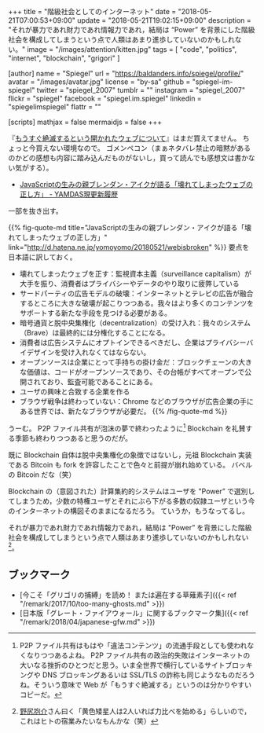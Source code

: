 +++
title = "階級社会としてのインターネット"
date = "2018-05-21T07:00:53+09:00"
update = "2018-05-21T19:02:15+09:00"
description = "それが暴力であれ財力であれ情報力であれ，結局は “Power” を背景にした階級社会を構成してしまうという点で人類はあまり進歩していないのかもしれない。"
image = "/images/attention/kitten.jpg"
tags        = [ "code", "politics", "internet", "blockchain", "grigori" ]

[author]
  name      = "Spiegel"
  url       = "https://baldanders.info/spiegel/profile/"
  avatar    = "/images/avatar.jpg"
  license   = "by-sa"
  github    = "spiegel-im-spiegel"
  twitter   = "spiegel_2007"
  tumblr    = ""
  instagram = "spiegel_2007"
  flickr    = "spiegel"
  facebook  = "spiegel.im.spiegel"
  linkedin  = "spiegelimspiegel"
  flattr    = ""

[scripts]
  mathjax = false
  mermaidjs = false
+++

『[もうすぐ絶滅するという開かれたウェブについて](https://www.yamdas.org/infoshare2/index.html "『もうすぐ絶滅するという開かれたウェブについて 続・情報共有の未来』サポートページ")』はまだ買えてません。
ちょっと今買えない環境なので。
ゴメンペコン（まぁネタバレ禁止の暗黙があるのかどの感想も内容に踏み込んだものがないし，買って読んでも感想文は書かない気がする）。

- [JavaScriptの生みの親ブレンダン・アイクが語る「壊れてしまったウェブの正し方」 - YAMDAS現更新履歴](http://d.hatena.ne.jp/yomoyomo/20180521/webisbroken)

一部を抜き出す。

{{% fig-quote-md title="JavaScriptの生みの親ブレンダン・アイクが語る「壊れてしまったウェブの正し方」" link="http://d.hatena.ne.jp/yomoyomo/20180521/webisbroken" %}}
要点を日本語に訳しておく。

- 壊れてしまったウェブを正す：監視資本主義（surveillance capitalism）が大手を振り、消費者はプライバシーやデータのやり取りに疲弊している
- サードパーティの広告モデルの破壊：インターネットとテレビの広告が融合するところに大きな破壊が起こりつつある。我々はより多くのコンテンツをサポートする新たな手段を見つける必要がある。
- 暗号通貨と脱中央集権化（decentralization）の受け入れ：我々のシステム（Brave）は最終的には分権化することになる。
- 消費者は広告システムにオプトインできるべきだし、企業はプライバシーバイデザインを受け入れなくてはならない。
- オープンソースは企業にとって手持ちの掛け金だ：ブロックチェーンの大きな価値は、コードがオープンソースであり、その台帳がすべてオープンで公開されており、監査可能であることにある。
- ユーザの興味と合致する企業を作る
- ブラウザ戦争は終わっていない：Chrome などのブラウザが広告企業の手にある世界では、新たなブラウザが必要だ。
{{% /fig-quote-md %}}

うーむ。
P2P ファイル共有が泡沫の夢で終わったように[^p2p] Blockchain を礼賛する季節も終わりつつあると思うのだが。

[^p2p]: P2P ファイル共有はもはや「違法コンテンツ」の流通手段としても使われなくなりつつあるよね。 P2P ファイル共有の政治的失敗はインターネットの大いなる挫折のひとつだと思う。いま全世界で横行しているサイトブロッキングや DNS ブロッキングあるいは SSL/TLS の詐称も同じようなものだろうね。そういう意味で Web が「もうすぐ絶滅する」というのは分かりやすいコピーだ。

既に Blockchain 自体は脱中央集権化の象徴ではないし，元祖 Blockchain 実装である Bitcoin も fork を許容したことで色々と前提が崩れ始めている。
バベルの Bitcoin だな（笑）

Blockchain の（意図された）計算集約的システムはユーザを "Power” で選別してしまうため，少数の特権ユーザとそれにぶら下がる多数の奴隷ユーザという今のインターネットの構図そのままになるだろう。
ていうか，もうなってるし。

それが暴力であれ財力であれ情報力であれ，結局は "Power” を背景にした階級社会を構成してしまうという点で人類はあまり進歩していないのかもしれない[^pw1]。

[^pw1]: [野尻抱介](http://njb.virtualave.net/web/ "野尻抱介リファレンス・マニュアル")さん曰く「黄色矮星人は2人いれば力比べを始める」らしいので，これはヒトの宿業みたいなもんかな（笑）

## ブックマーク

- [今こそ「グリゴリの捕縛」を読め！ または遍在する草薙素子]({{< ref "/remark/2017/10/too-many-ghosts.md" >}})
- [日本版「グレート・ファイアウォール」に関するブックマーク集]({{< ref "/remark/2018/04/japanese-gfw.md" >}})
